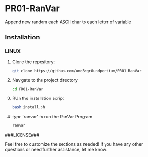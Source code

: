 # PR01-RanVar

Append new random each ASCII char to each letter of variable

## Installation

### LINUX

1. Clone the repository:
   ```bash
   git clone https://github.com/und3rgr0undpentium/PR01-RanVar
2. Navigate to the project directory
   ```bash
   cd PR01-RanVar
4. RUn the installation script
   ```bash
   bash install.sh
6. type 'ranvar' to run the RanVar Program
   ```bash
   ranvar


###LICENSE###

Feel free to customize the sections as needed! If you have any other questions or need further assistance, let me know.

